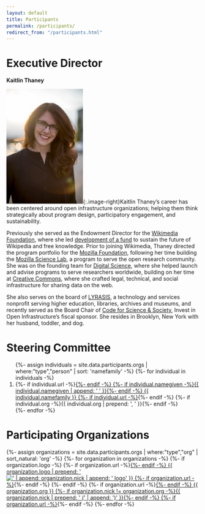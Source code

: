 ```yaml
---
layout: default
title: Participants
permalink: /participants/
redirect_from: "/participants.html"
---
```


# Executive Director
**Kaitlin Thaney**

![Kaitlin Thaney](/assets/img/KaitlinThaney.jpg){:.image-right}Kaitlin Thaney’s career has been centered around open infrastructure organizations; helping them think strategically about program design, participatory engagement, and sustainability.

Previously she served as the Endowment Director for the [Wikimedia Foundation](https://wikimediafoundation.org/), where she led [development of a fund](https://wikimediaendowment.org/) to sustain the future of Wikipedia and free knowledge. Prior to joining Wikimedia, Thaney directed the program portfolio for the [Mozilla Foundation](https://foundation.mozilla.org/en/), following her time building the [Mozilla Science Lab](https://science.mozilla.org/), a program to serve the open research community. She was on the founding team for [Digital Science](https://www.digital-science.com/), where she helped launch and advise programs to serve researchers worldwide, building on her time at [Creative Commons](https://creativecommons.org/about/program-areas/open-science/), where she crafted legal, technical, and social infrastructure for sharing data on the web.

She also serves on the board of [LYRASIS](https://www.lyrasis.org/Pages/Main.aspx), a technology and services nonprofit serving higher education, libraries, archives and museums, and recently served as the Board Chair of [Code for Science & Society](https://codeforscience.org/), Invest in Open Infrastructure’s fiscal sponsor. She resides in Brooklyn, New York with her husband, toddler, and dog.

# Steering Committee
<people>
<ol>
  {%- assign individuals = site.data.participants.orgs | where:"type","person" | sort: 'namefamily' -%}
  {%- for individual in individuals -%}
    <li>
      {%- if individual.url -%}<a href="{{ individual.url }}">{%- endif -%}
      {%- if individual.namegiven -%}{{ individual.namegiven | append: ' ' }}{%- endif -%}
      {{ individual.namefamily }}
      {%- if individual.url -%}</a>{%- endif -%}
      {%- if individual.org -%}{{ individual.org | prepend: ', ' }}{%- endif -%}
    </li>
  {%- endfor -%}
</ol>
</people>

# Participating Organizations
<organizations>
{%- assign organizations = site.data.participants.orgs | where:"type","org" | sort_natural: 'org' -%}
{%- for organization in organizations -%}
  <organization>
    <logo>
      {%- if organization.logo -%}
        {%- if organization.url -%}<a href="{{ organization.url }}">{%- endif -%}
        {{ organization.logo | prepend: '<img src="/assets/img/' | append: '" alt="' | append: organization.nick | append: ' logo" />' }}
        {%- if organization.url -%}</a>{%- endif -%}
      {%- endif -%}
    </logo>
    <name>
      {%- if organization.url -%}<a href="{{ organization.url }}">{%- endif -%}
      {{ organization.org }}
      {%- if organization.nick != organization.org -%}{{ organization.nick | prepend: ' (' | append: ')' }}{%- endif -%}
      {%- if organization.url -%}</a>{%- endif -%}
    </name>
  </organization>
{%- endfor -%}
</organizations>

